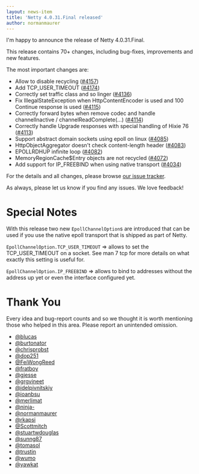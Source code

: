 ```yaml
---
layout: news-item
title: 'Netty 4.0.31.Final released'
author: normanmaurer
---
```


I'm happy to announce the release of Netty 4.0.31.Final.

This release contains 70+ changes, including bug-fixes, improvements and new features.

The most important changes are:

* Allow to disable recycling ([#4157](https://github.com/netty/netty/pull/4157))
* Add TCP_USER_TIMEOUT ([#4174](https://github.com/netty/netty/pull/4174))
* Correctly set traffic class and so linger ([#4136](https://github.com/netty/netty/pull/4136))
* Fix IllegalStateException when HttpContentEncoder is used and 100 Continue response is used ([#4115](https://github.com/netty/netty/pull/4115))
* Correctly forward bytes when remove codec and handle channelInactive / channelReadComplete(...) ([#4114](https://github.com/netty/netty/pull/4114))
* Correctly handle Upgrade responses with special handling of Hixie 76 ([#4113](https://github.com/netty/netty/pull/4113))
* Support abstract domain sockets using epoll on linux ([#4085](https://github.com/netty/netty/pull/4085))
* HttpObjectAggregator doesn't check content-length header ([#4083](https://github.com/netty/netty/pull/4083))
* EPOLLRDHUP infinite loop ([#4082](https://github.com/netty/netty/pull/4082))
* MemoryRegionCache$Entry objects are not recycled ([#4072](https://github.com/netty/netty/pull/4072))
* Add support for IP_FREEBIND when using native transport ([#4034](https://github.com/netty/netty/pull/4034))

For the details and all changes, please browse [our issue tracker](https://github.com/netty/netty/issues?q=milestone%3A4.0.31.Final+is%3Aclosed).

As always, please let us know if you find any issues. We love feedback!

# Special Notes

With this release two new `EpollChannelOption`s are introduced that can be used if you use the native epoll transport that is shipped as part of Netty.

`EpollChannelOption.TCP_USER_TIMEOUT` => allows to set the TCP_USER_TIMEOUT on a socket. See man 7 tcp for more details on what exactly this setting is useful for.

`EpollChannelOption.IP_FREEBIND` => allows to bind to addresses without the address up yet or even the interface configured yet.

# Thank You

Every idea and bug-report counts and so we thought it is worth mentioning those who helped in this area. Please report an unintended omission.


* [@blucas](https://github.com/blucas)
* [@burtonator](https://github.com/burtonator)
* [@chrisprobst](https://github.com/chrisprobst)
* [@dop251](https://github.com/dop251)
* [@FeiWongReed](https://github.com/FeiWongReed)
* [@fratboy](https://github.com/fratboy)
* [@gjesse](https://github.com/gjesse)
* [@grgvineet](https://github.com/grgvineet)
* [@idelpivnitskiy](https://github.com/idelpivnitskiy)
* [@ioanbsu](https://github.com/ioanbsu)
* [@merlimat](https://github.com/merlimat)
* [@ninja-](https://github.com/ninja-)
* [@normanmaurer](https://github.com/normanmaurer)
* [@rkapsi](https://github.com/rkapsi)
* [@Scottmitch](https://github.com/Scottmitch)
* [@stuartwdouglas](https://github.com/stuartwdouglas)
* [@sunng87](https://github.com/sunng87)
* [@tomasol](https://github.com/tomasol)
* [@trustin](https://github.com/trustin)
* [@wumo](https://github.com/wumo)
* [@yawkat](https://github.com/yawkat)
